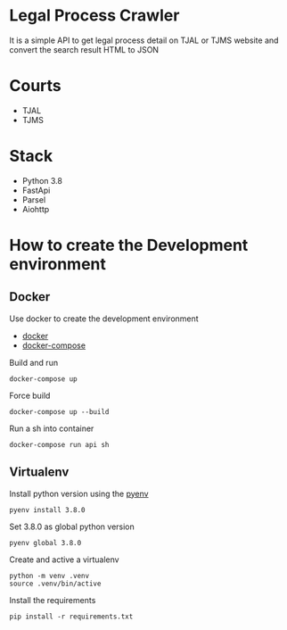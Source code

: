 # Legal Process Crawler

It is a simple API to get legal process detail on TJAL or TJMS website and convert the search result HTML to JSON

# Courts
* TJAL
* TJMS 

# Stack
* Python 3.8
* FastApi
* Parsel
* Aiohttp

# How to create the Development environment

## Docker
Use docker to create the development environment
- [docker](https://www.docker.com)
- [docker-compose](https://github.com/docker/compose)

Build and run
```shell script
docker-compose up
```

Force build
```shell script
docker-compose up --build
```

Run a sh into container
```shell script
docker-compose run api sh
```

## Virtualenv
Install python version using the [pyenv](https://github.com/pyenv/pyenv)
```shell script
pyenv install 3.8.0
```

Set 3.8.0 as global python version
```shell script
pyenv global 3.8.0
```

Create and active a virtualenv
```shell script
python -m venv .venv
source .venv/bin/active
```

Install the requirements
```shell script
pip install -r requirements.txt
```
